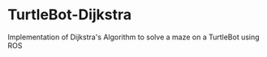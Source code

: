 # TurtleBot-Dijkstra
Implementation of Dijkstra's Algorithm to solve a maze on a TurtleBot using ROS 
